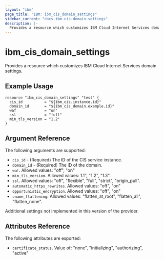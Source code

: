 ```yaml
---
layout: "ibm"
page_title: "IBM: ibm_cis_domain_settings"
sidebar_current: "docs-ibm-cis-domain-settings"
description: |-
  Provides a resource which customizes IBM Cloud Internet Services domain settings.
---
```


# ibm_cis_domain_settings

Provides a resource which customizes IBM Cloud Internet Services domain settings. 

## Example Usage

```hcl
resource "ibm_cis_domain_settings" "test" {
  cis_id          = "${ibm_cis.instance.id}"
  domain_id       = "${ibm_cis_domain.example.id}"
  waf             = "on"
  ssl             = "full"
  min_tls_version = "1.2"
}
```

## Argument Reference

The following arguments are supported:

* `cis_id` - (Required) The ID of the CIS service instance.
* `domain_id` - (Required) The ID of the domain.
* `waf`. Allowed values: "off", "on"
* `min_tls_version`. Allowed values: 1.1", "1.2", "1.3".
* `ssl`. Allowed values: "off", "flexible", "full", "strict", "origin_pull".
* `automatic_https_rewrites`. Allowed values: "off", "on"
* `opportunistic_encryption`. Allowed values: "off", "on"
* `cname_flattening`. Allowed values: "flatten_at_root", "flatten_all", "flatten_none".


Additional settings not implemented in this version of the provider. 


## Attributes Reference

The following attributes are exported:
* `certificate_status`. Value of: "none", "initializing", "authorizing", "active"
